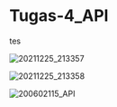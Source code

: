 # Tugas-4_API

tes

![20211225_213357](https://user-images.githubusercontent.com/94104064/147386786-647816e0-18f6-4480-843b-53f9214418e5.gif)

![20211225_213358](https://user-images.githubusercontent.com/94104064/147386863-3f9903e4-7172-4453-beb1-14762e2349fe.gif)

![200602115_API](https://user-images.githubusercontent.com/94104064/147386976-8b6def5a-bed9-438a-9066-448f37d732a7.gif)
